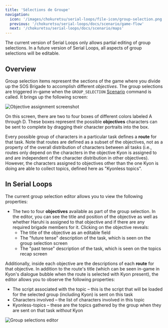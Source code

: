 ```yaml
---
title: 'Sélections de Groupe'
navigation:
  icon: '/images/chokuretsu/serial-loops/file-icon/group-selection.png'
  previous: '/chokuretsu/serial-loops/docs/scenario/game-flow'
  next: '/chokuretsu/serial-loops/docs/scenario/maps'
---
```


The current version of Serial Loops only allows partial editing of group selections. In a future version of Serial Loops, all aspects of group selections will be editable.

## Overview
Group selection items represent the sections of the game where you divide up the SOS Brigade to accomplish different _objectives_. The group selections are triggered in-game when the `GROUP_SELECTION` [Scenario](./game-flow) command is called. It brings up the following screen:

![Objective assignment screenshot](/images/chokuretsu/screenshots/task-assignment.png)

On this screen, there are two to four boxes of different colors labeled A through D. These boxes represent the possible **objectives** characters can be sent to complete by dragging their character portraits into the box.

Every possible group of characters in a particular task defines a **route** for that task. Note that routes are defined as a subset of the objectives, not as a property of the overall distribution of characters between all tasks (i.e., routes only depend on the characters in the objective Kyon is assigned to and are independent of the character distribution in other objectives). However, the characters assigned to objectives other than the one Kyon is doing are able to collect topics, defined here as "Kyonless topics".

## In Serial Loops
The current group selection editor allows you to view the following properties:

* The two to four **objectives** available as part of the group selection. In the editor, you can see the title and position of the objective as well as whether Haruhi is assigned to that objective and if there are any required brigade members for it. Clicking on the objective reveals:
  - The title of the objective as an editable field
  - The "future tense" description of the task, which is seen on the group selection screen
  - The "past tense" description of the task, which is seen on the topics recap screen

Additionally, inside each objective are the descriptions of each **route** for that objective. In addition to the route's title (which can be seen in-game in Kyon's dialogue bubble when the route is selected with Kyon present), the editor allows you to observe the following properties:
  - The script associated with the topic &ndash; this is the script that will be loaded for the selected group (including Kyon) is sent on this task
  - Characters involved &ndash; the list of characters involved in this topic
  - Kyonless-topics &ndash; these are the topics gathered by the group when they are sent on that task _without_ Kyon

![Group selections editor](/images/chokuretsu/serial-loops/group-selections-editor.png)